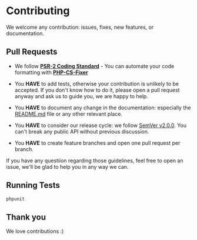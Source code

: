 Contributing
============

We welcome any contribution: issues, fixes, new features, or documentation.


Pull Requests
-------------

- We follow **[PSR-2 Coding Standard](https://github.com/php-fig/fig-standards/blob/master/accepted/PSR-2-coding-style-guide.md)** - You can automate your code formatting with **[PHP-CS-Fixer](https://github.com/FriendsOfPHP/PHP-CS-Fixer)**

- You **HAVE** to add tests, otherwise your contribution is unlikely to be accepted. If you don't know how to do it, please open a pull request anyway and ask us to guide you, we are happy to help.

- You **HAVE** to document any change in the documentation: especially the [README.md](README.md) file or any other relevant place.

- You **HAVE** to consider our release cycle: we follow [SemVer v2.0.0](http://semver.org/). You can't break any public API without previous discussion.

- You **HAVE** to create feature branches and open one pull request per branch.

If you have any questiion regarding those guidelines, feel free to open an issue, we'll be glad to help you in any way we can.


Running Tests
-------------

``` bash
phpunit
```


Thank you
---------

We love contributions :)
